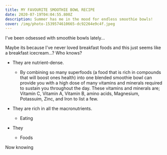 ```yaml
---
title: MY FAVOURITE SMOOTHIE BOWL RECIPE
date: 2020-07-19T04:04:55.800Z
description: Summer has me in the mood for endless smoothie bowls!
cover: /img/photo-1539574610665-dc92264e9c4f.jpeg
---
```

I've been odsessed with smoothie bowls lately...



Maybe its because I've never loved breakfast foods and this just seems like a breakfast icecream...? Who knows?



* They are nutrient-dense.

  * By combining so many superfoods (a food that is rich in compounds that will boost ones health) into one blended smoothie bowl can provide you with a high dose of many vitamins and minerals required to sustain you throughout the day. These vitamins and minerals are; Vitamin C, Vitamin A, Vitamin B, amino acids, Magnesium, Potassuim, Zinc, and Iron to list a few.
* They are rich in all the macronutrients.

  * Eating
* They

  * Foods

Now knowing
